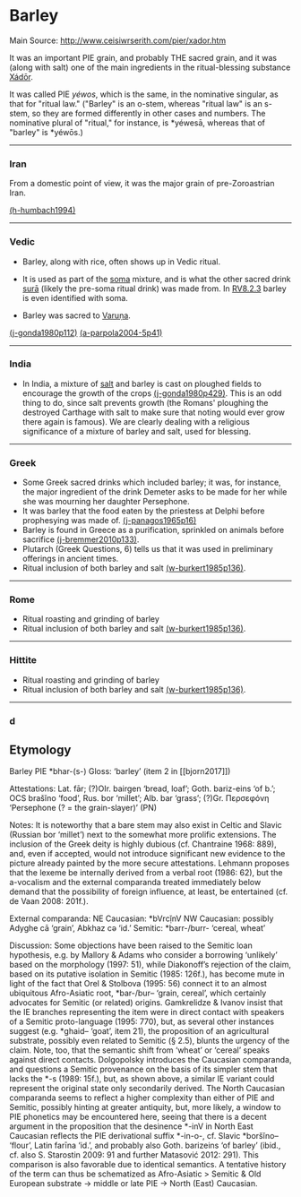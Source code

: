 # Barley
Main Source: http://www.ceisiwrserith.com/pier/xador.htm

It was an important PIE grain, and probably THE sacred grain, and it was (along with salt) one of the main ingredients in the ritual-blessing substance [Xádōr](xador.md).

It was called PIE *yéwos*, which is the same, in the nominative singular, as that for "ritual law." ("Barley" is an o-stem, whereas "ritual law" is an s-stem, so they are formed differently in other cases and numbers. The nominative plural of "ritual," for instance, is *yéwesā, whereas that of "barley" is *yéwōs.)

---

### Iran
From a domestic point of view, it was the major grain of pre-Zoroastrian Iran.

[(h-humbach1994)]((h-humbach1994).md)

---

### Vedic
- Barley, along with rice, often shows up in Vedic ritual.

- It is used as part of the [soma](soma.md) mixture, and is what the other sacred drink [surā](sura.md) (likely the pre-soma ritual drink) was made from. In [RV8.2.3](RV8.2.3.md) barley is even identified with soma.  

- Barley was sacred to [Varuṇa](varuna.md).

[(j-gonda1980p112)]((j-gonda1980).md)
[(a-parpola2004-5p41)]((a-parpola2004-5).md)

---

### India

- In India, a mixture of [salt](salt.md) and barley is cast on ploughed fields to encourage the growth of the crops [(j-gonda1980p429)]((j-gonda1980).md). This is an odd thing to do, since salt prevents growth (the Romans' ploughing the destroyed Carthage with salt to make sure that noting would ever grow there again is famous). We are clearly dealing with a religious significance of a mixture of barley and salt, used for blessing. 


---

### Greek

- Some Greek sacred drinks which included barley; it was, for instance, the major ingredient of the drink Demeter asks to be made for her while she was mourning her daughter Persephone.
- It was barley that the food eaten by the priestess at Delphi before prophesying was made of. [(j-panagos1965p16)]((j-panagos1965).md)
- Barley is found in Greece as a purification, sprinkled on animals before sacrifice [(j-bremmer2010p133)]((j-bremmer2010).md).
- Plutarch (Greek Questions, 6) tells us that it was used in preliminary offerings in ancient times.
- Ritual inclusion of both barley and salt [(w-burkert1985p136)]((w-burkert1985).md).

---
### Rome
- Ritual roasting and grinding of barley
- Ritual inclusion of both barley and salt [(w-burkert1985p136)]((w-burkert1985).md).

---

### Hittite
- Ritual roasting and grinding of barley
- Ritual inclusion of both barley and salt [(w-burkert1985p136)]((w-burkert1985).md).

---

### d


## Etymology
Barley
PIE *bhar-(s-)
Gloss: ‘barley’ (item 2 in [[bjorn2017]])

Attestations:
Lat. fār; (?)OIr. bairgen ‘bread, loaf’; Goth. bariz-eins ‘of b.’; OCS brašĭno ‘food’, Rus. bor ‘millet’; Alb. bar ‘grass’; (?)Gr. Περσεφόνη ‘Persephone (? = the grain-slayer)’ (PN)

Notes:
It is noteworthy that a bare stem may also exist in Celtic and Slavic (Russian bor ‘millet’) next to the somewhat more prolific extensions. The inclusion of the Greek deity is highly dubious (cf. Chantraine 1968: 889), and, even if accepted, would not introduce significant new evidence to the picture already painted by the more secure attestations. Lehmann proposes that the lexeme be internally derived from a verbal root (1986: 62), but the a-vocalism and the external comparanda treated immediately below demand that the possibility of foreign influence, at least, be entertained (cf. de Vaan 2008: 201f.).

External comparanda:
NE Caucasian: *bVrcị̌nV
NW Caucasian: possibly Adyghe cā ‘grain’, Abkhaz cə ‘id.’
Semitic: *barr-/burr- ‘cereal, wheat’

Discussion:
Some objections have been raised to the Semitic loan hypothesis, e.g. by Mallory & Adams who consider a borrowing ‘unlikely’ based on the morphology (1997: 51), while Diakonoff’s rejection of the claim, based on its putative isolation in Semitic (1985: 126f.), has become mute in light of the fact that Orel & Stolbova (1995: 56) connect it to an almost ubiquitous Afro-Asiatic root, *bar-/bur– ‘grain, cereal’, which certainly advocates for Semitic (or related) origins. Gamkrelidze & Ivanov insist that the IE branches representing the item were in direct contact with speakers of a Semitic proto-language (1995: 770), but, as several other instances suggest (e.g. *ghaid– ‘goat’, item 21), the proposition of an agricultural
substrate, possibly even related to Semitic (§ 2.5), blunts the urgency of the claim. Note, too, that the semantic shift from ‘wheat’ or ‘cereal’ speaks against direct contacts. Dolgopolsky introduces the Caucasian comparanda, and questions a Semitic provenance on the basis of its simpler stem that lacks the *-s (1989: 15f.), but, as shown above, a similar IE variant could represent the original state only secondarily derived. The North Caucasian comparanda seems to reflect a higher complexity than either of PIE and Semitic, possibly hinting at greater antiquity, but, more likely, a window to PIE phonetics may be encountered here, seeing that there is a decent argument in the proposition that the desinence *-inV in North East Caucasian reflects the PIE derivational suffix *-in-o-, cf. Slavic *boršĭno– ‘flour’, Latin farīna ‘id.’, and probably also Goth. barizeins ‘of barley’ (ibid., cf. also S. Starostin 2009: 91 and further Matasović 2012: 291). This comparison is also favorable due to identical semantics. A tentative history of the term can thus be schematized as Afro-Asiatic > Semitic & Old European substrate → middle or late PIE → North (East) Caucasian.
